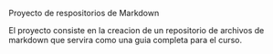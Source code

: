 Proyecto de respositorios de Markdown

El proyecto consiste en la creacion de un repositorio de archivos de markdown que
servira como una guia completa para el curso.

